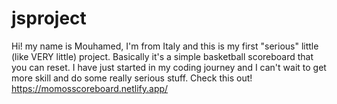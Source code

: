 # jsproject
Hi! my name is Mouhamed, I'm from Italy and this is my first "serious" little (like VERY little) project. Basically it's a simple basketball scoreboard that you can reset. I have just started in my coding journey and I can't wait to get more skill and do some really serious stuff.
Check this out!
https://momosscoreboard.netlify.app/
